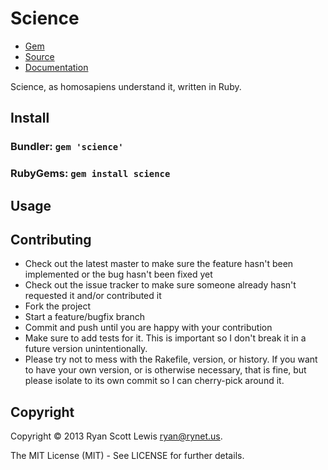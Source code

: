 # Science

* [Gem](https://rubygems.org/gems/science)
* [Source](https://github.com/RyanScottLewis/science)
* [Documentation](http://rubydoc.info/gems/science/frames)

Science, as homosapiens understand it, written in Ruby.

## Install

### Bundler: `gem 'science'`

### RubyGems: `gem install science`

## Usage

## Contributing

* Check out the latest master to make sure the feature hasn't been implemented or the bug hasn't been fixed yet
* Check out the issue tracker to make sure someone already hasn't requested it and/or contributed it
* Fork the project
* Start a feature/bugfix branch
* Commit and push until you are happy with your contribution
* Make sure to add tests for it. This is important so I don't break it in a future version unintentionally.
* Please try not to mess with the Rakefile, version, or history. If you want to have your own version, or is otherwise necessary, that is fine, but please isolate to its own commit so I can cherry-pick around it.

## Copyright

Copyright © 2013 Ryan Scott Lewis <ryan@rynet.us>.

The MIT License (MIT) - See LICENSE for further details.
